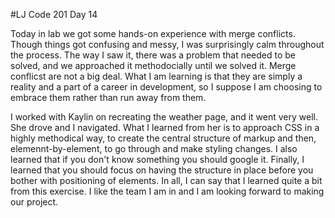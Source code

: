 #LJ Code 201 Day 14

Today in lab we got some hands-on experience with merge conflicts. Though things got confusing and messy, I was surprisingly calm throughout the process. The way I saw it, there was a problem that needed to be solved, and we approached it methodocially until we solved it. Merge conflicst are not a big deal. What I am learning is that they are simply a reality and a part of a career in development, so I suppose I am choosing to embrace them rather than run away from them. 

I worked with Kaylin on recreating the weather page, and it went very well. She drove and I navigated. What I learned from her is to approach CSS in a highly methodical way, to create the central structure of markup and then, elemennt-by-element, to go through and make styling changes. I also learned that if you don't know something you should google it. Finally, I learned that you should focus on having the structure in place before you bother with positioning of elements. In all, I can say that I learned quite a bit from this exercise. I like the team I am in and I am looking forward to making our project. 